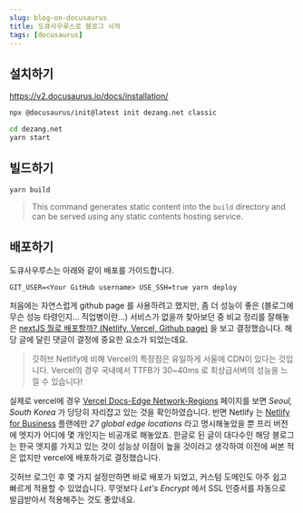```yaml
---
slug: blog-on-docusaurus
title: 도큐사우루스로 블로그 시작
tags: [docusaurus]
---
```


## 설치하기
https://v2.docusaurus.io/docs/installation/

```sh
npx @docusaurus/init@latest init dezang.net classic

cd dezang.net
yarn start
```

## 빌드하기

```console
yarn build
```

> This command generates static content into the `build` directory and can be served using any static contents hosting service.

## 배포하기

도큐사우루스는 아래와 같이 배포를 가이드합니다. 

```console
GIT_USER=<Your GitHub username> USE_SSH=true yarn deploy
```

처음에는 자연스럽게 github page 를 사용하려고 했지만, 좀 더 성능이 좋은 (블로그에 무슨 성능 타령인지... 직업병이란...) 서비스가 없을까 찾아보던 중 비교 정리를 잘해놓은 [nextJS 뭘로 배포할까? (Netlify, Vercel, Github page)](https://taeny.dev/javascript/nextjs-with-deployment-platform/) 을 보고 결정했습니다. 해당 글에 달린 댓글이 결정에 중요한 요소가 되었는데요.

> 깃허브 Netlify에 비해 Vercel의 특장점은 유일하게 서울에 CDN이 있다는 것입니다. Vercel의 경우 국내에서 TTFB가 30~40ms 로 최상급서버의 성능을 느낄 수 있습니다!

실제로 vercel에 경우 [Vercel Docs-Edge Network-Regions](https://vercel.com/docs/edge-network/regions) 페이지를 보면 _Seoul, South Korea_ 가 당당히 자리잡고 있는 것을 확인하였습니다. 반면 Netlify 는 [Netlify for Business](https://www.netlify.com/enterprise/) 플랜에만 _27 global edge locations_ 라고 명시해놓았을 뿐 프리 버전에 엣지가 어디에 몇 개인지는 비공개로 해놓았죠. 한글로 된 글이 대다수인 해당 블로그는 한국 엣지를 가지고 있는 것이 성능상 이점이 높을 것이라고 생각하여 이전에 써본 적은 없지만 vercel에 배포하기로 결정했습니다.

깃허브 로그인 후 몇 가지 설정만하면 바로 배포가 되었고, 커스텀 도메인도 아주 쉽고 빠르게 적용할 수 있었습니다. 무엇보다 _Let's Encrypt_ 에서 SSL 인증서를 자동으로 발급받아서 적용해주는 것도 좋았네요.
